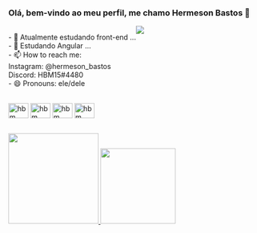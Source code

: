 ### Olá, bem-vindo ao meu perfil, me chamo Hermeson Bastos 👋

   <div style="display: flex; flex-direction: row;">
   <p>- 🔭 Atualmente estudando front-end ...<br>
      - 🌱 Estudando Angular ...<br>
   - 📫 How to reach me:<br>
        Instagram: @hermeson_bastos<br>
        Discord: HBM15#4480<br>
   - 😄 Pronouns: ele/dele<br></p>
   <div alt="hmb" height="90em" style="border-radius: 50px;">
   <img src="https://tvovermind.com/wp-content/uploads/2012/11/Big_Bang_GIFs_1.gif"></div>
        </div>
        
<div style="display: inline_block"><br>
   <img align="center" alt="hbm" height="30" width="40" src="https://cdn.jsdelivr.net/gh/devicons/devicon/icons/angularjs/angularjs-original.svg">
   <img align="center" alt="hbm" height="30" width="40" src="https://cdn.jsdelivr.net/gh/devicons/devicon/icons/react/react-original.svg">
   <img align="center" alt="hbm" height="30" width="40" src="https://cdn.jsdelivr.net/gh/devicons/devicon/icons/javascript/javascript-original.svg">
   <img align="center" alt="hbm" height="30" width="40" src="https://cdn.jsdelivr.net/gh/devicons/devicon/icons/typescript/typescript-original.svg">
</div>   
        
##

<div align="left">
  <a href="https://github.com/hermesonbastos">
  <img height="180em" src="https://github-readme-stats.vercel.app/api?username=hermesonbastos&show_icons=true&theme=merko&include_all_commits=true&count_private=true"/>
  <img height="150em" src="https://github-readme-stats.vercel.app/api/top-langs/?username=hermesonbastos&layout=compact&langs_count=7&theme=merko"/>
</div>
        
 
